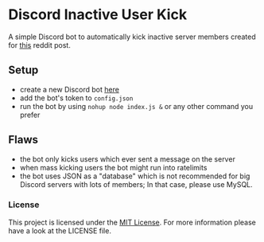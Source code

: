 # Discord Inactive User Kick
A simple Discord bot to automatically kick inactive server members created for [this](https://www.reddit.com/r/discordapp/comments/emgcn9/bot_for_kicking/) reddit post.

## Setup
- create a new Discord bot [here](https://discordapp.com/developers/applications/)
- add the bot's token to `config.json`
- run the bot by using `nohup node index.js &` or any other command you prefer

## Flaws
- the bot only kicks users which ever sent a message on the server
- when mass kicking users the bot might run into ratelimits
- the bot uses JSON as a "database" which is not recommended for big Discord servers with lots of members; In that case, please use MySQL.

### License
This project is licensed under the [MIT License](https://choosealicense.com/licenses/mit/). For more information please have a look at the LICENSE file.